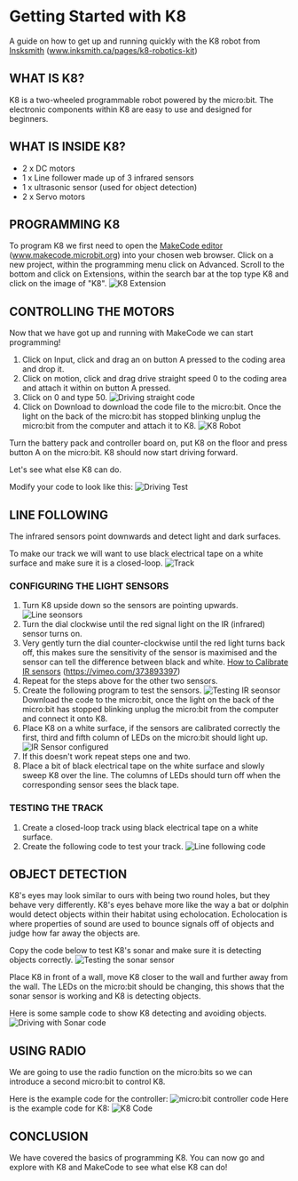 # Getting Started with K8

A guide on how to get up and running quickly with the K8 robot from [Insksmith](www.inksmith.ca/pages/k8-robotics-kit) (www.inksmith.ca/pages/k8-robotics-kit)

## WHAT IS K8?

K8 is a two-wheeled programmable robot powered by the micro:bit. The electronic components within K8 are easy to use and designed for beginners.

## WHAT IS INSIDE K8?

* 2 x DC motors
* 1 x Line follower made up of 3 infrared sensors
* 1 x ultrasonic sensor (used for object detection)
* 2 x Servo motors

## PROGRAMMING K8

To program K8 we first need to open the [MakeCode editor](www.makecode.microbit.org) (www.makecode.microbit.org) into your chosen web browser. Click on a new project, within the programming menu click on Advanced. Scroll to the bottom and click on Extensions, within the search bar at the top type K8 and click on the image of "K8".
![K8 Extension](/Images/Extension.png)

## CONTROLLING THE MOTORS

Now that we have got up and running with MakeCode we can start programming!

1. Click on Input, click and drag an on button A pressed to the coding area and drop it.
2. Click on motion, click and drag drive straight speed 0 to the coding area and attach it within on button A pressed.
3. Click on 0 and type 50.
![Driving straight code](/Images/DrivingStraight.png)
4. Click on Download to download the code file to the micro:bit. Once the light on the back of the micro:bit has stopped blinking unplug the micro:bit from the computer and attach it to K8.
![K8 Robot](/Images/K8.png)  

Turn the battery pack and controller board on, put K8 on the floor and press button A on the micro:bit. K8 should now start driving forward.

Let's see what else K8 can do.

Modify your code to look like this:
![Driving Test](/Images/DrivingTest.png)

## LINE FOLLOWING

The infrared sensors point downwards and detect light and dark surfaces.

To make our track we will want to use black electrical tape on a white surface and make sure it is a closed-loop. ![Track](/Images/Track.png)

### CONFIGURING THE LIGHT SENSORS

1. Turn K8 upside down so the sensors are pointing upwards.
![Line seonsors](/Images/LineSensor.png)
2. Turn the dial clockwise until the red signal light on the IR (infrared) sensor turns on.
3. Very gently turn the dial counter-clockwise until the red light turns back off, this makes sure the sensitivity of the sensor is maximised and the sensor can tell the difference between black and white.
[How to Calibrate IR sensors](https://vimeo.com/373893397) (https://vimeo.com/373893397)
4. Repeat for the steps above for the other two sensors.
5. Create the following program to test the sensors.
![Testing IR seonsor](/Images/TestingIR.png)
 Download the code to the micro:bit, once the light on the back of the micro:bit has stopped blinking unplug the micro:bit from the computer and connect it onto K8.
6. Place K8 on a white surface, if the sensors are calibrated correctly the first, third and fifth column of LEDs on the micro:bit should light up.
![IR Sensor configured](/Images/IRSensorConfig.png)
7. If this doesn't work repeat steps one and two.
8. Place a bit of black electrical tape on the white surface and slowly sweep K8 over the line. The columns of LEDs should turn off when the corresponding sensor sees the black tape.

### TESTING THE TRACK

1. Create a closed-loop track using black electrical tape on a white surface.
2. Create the following code to test your track.
![Line following code](/Images/LineFollowing.png)

## OBJECT DETECTION

K8's eyes may look similar to ours with being two round holes, but they behave very differently. K8's eyes behave more like the way a bat or dolphin would detect objects within their habitat using echolocation. Echolocation is where properties of sound are used to bounce signals off of objects and judge how far away the objects are.

Copy the code below to test K8's sonar and make sure it is detecting objects correctly.
![Testing the sonar sensor](/Images/TestingSonar.png)

Place K8 in front of a wall, move K8 closer to the wall and further away from the wall. The LEDs on the micro:bit should be changing, this shows that the sonar sensor is working and K8 is detecting objects.

Here is some sample code to show K8 detecting and avoiding objects.
![Driving with Sonar code](/Images/DrivingSonar.png)

## USING RADIO

We are going to use the radio function on the micro:bits so we can introduce a second micro:bit to control K8.

Here is the example code for the controller:
![micro:bit controller code](/Images/Controller.png)
Here is the example code for K8:
![K8 Code](/Images/K8Remote.png)

## CONCLUSION

We have covered the basics of programming K8. You can now go and explore with K8 and MakeCode to see what else K8 can do!